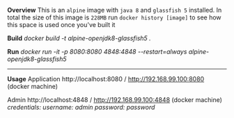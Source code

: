 **Overview**
This is an `alpine` image with `java 8` and `glassfish 5` installed.
In total the size of this image is `228MB` run `docker history [image]` to see how this space is used once you've built it

**Build**
*docker build -t alpine-openjdk8-glassfish5 .*

**Run**
*docker run -it -p 8080:8080 4848:4848 --restart=always alpine-openjdk8-glassfish5*

---
**Usage**
Application
http://localhost:8080 / http://192.168.99.100:8080 (docker machine)

Admin
http://localhost:4848 / http://192.168.99.100:4848 (docker machine)
*credentials:
username: admin
password: password*